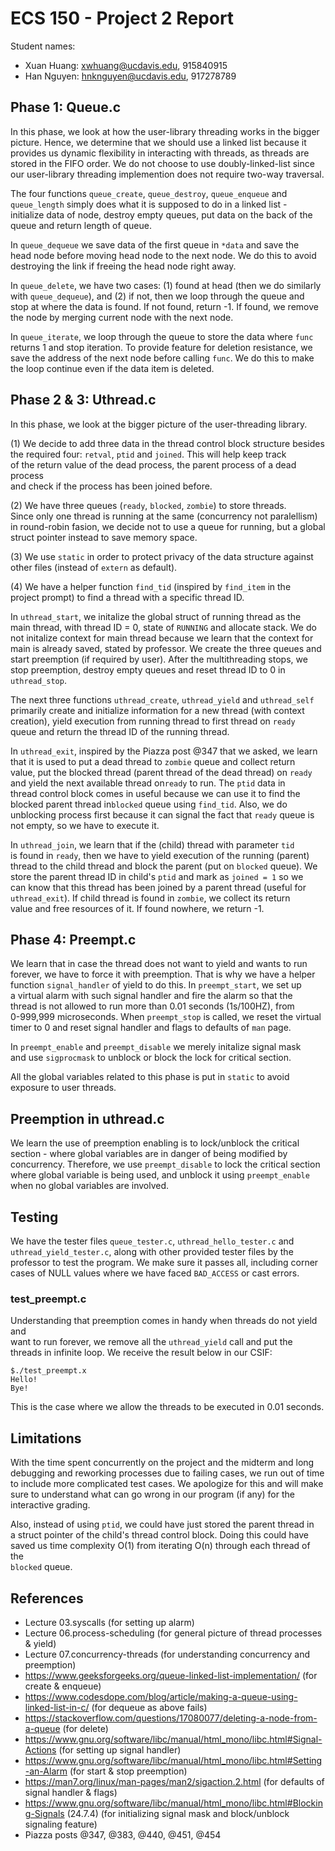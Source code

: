 # ECS 150 - Project 2 Report

Student names:
- Xuan Huang: xwhuang@ucdavis.edu, 915840915
- Han Nguyen: hnknguyen@ucdavis.edu, 917278789

## Phase 1: Queue.c
In this phase, we look at how the user-library threading works in the bigger  
picture. Hence, we determine that we should use a linked list because it  
provides us dynamic flexibility in interacting with threads, as threads are  
stored in the FIFO order. We do not choose to use doubly-linked-list since  
our user-library threading implemention does not require two-way traversal.

The four functions `queue_create`, `queue_destroy`, `queue_enqueue` and  
`queue_length` simply does what it is supposed to do in a linked list -  
initialize data of node, destroy empty queues, put data on the back of the  
queue and return length of queue. 

In `queue_dequeue` we save data of the first queue in `*data` and save the  
head node before moving head node to the next node. We do this to avoid  
destroying the link if freeing the head node right away.

In `queue_delete`, we have two cases: (1) found at head (then we do similarly  
with `queue_dequeue`), and (2) if not, then we loop through the queue and  
stop at where the data is found. If not found, return -1. If found, we remove  
the node by merging current node with the next node.

In `queue_iterate`, we loop through the queue to store the data where `func`  
returns 1 and stop iteration. To provide feature for deletion resistance, we  
save the address of the next node before calling `func`. We do this to make  
the loop continue even if the data item is deleted.

## Phase 2 & 3: Uthread.c
In this phase, we look at the bigger picture of the user-threading library.

(1) We decide to add three data in the thread control block structure besides  
the required four: `retval`, `ptid` and `joined`. This will help keep track  
of the return value of the dead process, the parent process of a dead process  
and check if the process has been joined before.

(2) We have three queues (`ready`, `blocked`, `zombie`) to store threads.  
Since only one thread is running at the same (concurrency not paralellism)  
in round-robin fasion, we decide not to use a queue for running, but a global  
struct pointer instead to save memory space.

(3) We use `static` in order to protect privacy of the data structure against  
other files (instead of `extern` as default).

(4) We have a helper function `find_tid` (inspired by `find_item` in the  
project prompt) to find a thread with a specific thread ID.

In `uthread_start`, we initalize the global struct of running thread as the  
main thread, with thread ID = 0, state of `RUNNING` and allocate stack. We do  
not initalize context for main thread because we learn that the context for  
main is already saved, stated by professor. We create the three queues and  
start preemption (if required by user). After the multithreading stops, we  
stop preemption, destroy empty queues and reset thread ID to 0 in  
`uthread_stop`.

The next three functions `uthread_create`, `uthread_yield` and `uthread_self`  
primarily create and initialize information for a new thread (with context  
creation), yield execution from running thread to first thread on `ready`  
queue and return the thread ID of the running thread.

In `uthread_exit`, inspired by the Piazza post @347 that we asked, we learn  
that it is used to put a dead thread to `zombie` queue and collect return  
value, put the blocked thread (parent thread of the dead thread) on `ready`  
and yield the next available thread on`ready` to run. The `ptid` data in  
thread control block comes in useful because we can use it to find the  
blocked parent thread in`blocked` queue using `find_tid`. Also, we do  
unblocking process first because it can signal the fact that `ready` queue is  
not empty, so we have to execute it. 

In `uthread_join`, we learn that if the (child) thread with parameter `tid`  
is found in `ready`, then we have to yield execution of the running (parent)  
thread to the child thread and block the parent (put on `blocked` queue). We  
store the parent thread ID in child's `ptid` and mark as `joined = 1` so we  
can know that this thread has been joined by a parent thread (useful for  
`uthread_exit`). If child thread is found in `zombie`, we collect its return  
value and free resources of it. If found nowhere, we return -1. 

## Phase 4: Preempt.c
We learn that in case the thread does not want to yield and wants to run  
forever, we have to force it with preemption. That is why we have a helper  
function `signal_handler` of yield to do this. In `preempt_start`, we set up  
a virtual alarm with such signal handler and fire the alarm so that the  
thread is not allowed to run more than 0.01 seconds (1s/100HZ), from  
0-999,999 microseconds. When `preempt_stop` is called, we reset the virtual  
timer to 0 and reset signal handler and flags to defaults of `man` page.

In `preempt_enable` and `preempt_disable` we merely initalize signal mask  
and use `sigprocmask` to unblock or block the lock for critical section.

All the global variables related to this phase is put in `static` to avoid  
exposure to user threads.

## Preemption in uthread.c
We learn the use of preemption enabling is to lock/unblock the critical  
section - where global variables are in danger of being modified by  
concurrency. Therefore, we use `preempt_disable` to lock the critical section  
where global variable is being used, and unblock it using `preempt_enable`  
when no global variables are involved.

## Testing
We have the tester files `queue_tester.c`, `uthread_hello_tester.c` and  
`uthread_yield_tester.c`, along with other provided tester files by the  
professor to test the program. We make sure it passes all, including corner  
cases of NULL values where we have faced `BAD_ACCESS` or cast errors. 

### test_preempt.c
Understanding that preemption comes in handy when threads do not yield and  
want to run forever, we remove all the `uthread_yield` call and put the  
threads in infinite loop. We receive the result below in our CSIF:
```
$./test_preempt.x
Hello!
Bye!
```
This is the case where we allow the threads to be executed in 0.01 seconds.

## Limitations
With the time spent concurrently on the project and the midterm and long  
debugging and reworking processes due to failing cases, we run out of time  
to include more complicated test cases. We apologize for this and will make  
sure to understand what can go wrong in our program (if any) for the  
interactive grading.

Also, instead of using `ptid`, we could have just stored the parent thread in  
a struct pointer of the child's thread control block. Doing this could have  
saved us time complexity O(1) from iterating O(n) through each thread of the  
`blocked` queue.

## References
- Lecture 03.syscalls (for setting up alarm)
- Lecture 06.process-scheduling (for general picture of thread processes & yield)
- Lecture 07.concurrency-threads (for understanding concurrency and preemption)
- https://www.geeksforgeeks.org/queue-linked-list-implementation/
(for create & enqueue)
- https://www.codesdope.com/blog/article/making-a-queue-using-linked-list-in-c/
(for dequeue as above fails)
- https://stackoverflow.com/questions/17080077/deleting-a-node-from-a-queue
(for delete)
- https://www.gnu.org/software/libc/manual/html_mono/libc.html#Signal-Actions
(for setting up signal handler)
- https://www.gnu.org/software/libc/manual/html_mono/libc.html#Setting-an-Alarm
(for start & stop preemption)
- https://man7.org/linux/man-pages/man2/sigaction.2.html
(for defaults of signal handler & flags)
- https://www.gnu.org/software/libc/manual/html_mono/libc.html#Blocking-Signals (24.7.4)
(for initializing signal mask and block/unblock signaling feature)
- Piazza posts @347, @383, @440, @451, @454
